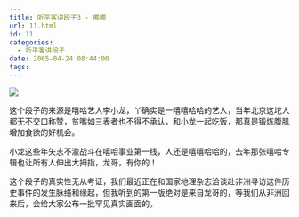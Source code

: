 ```yaml
---
title: 听平客讲段子3 - 嘟嘟
url: 11.html
id: 11
categories:
  - 听平客讲段子
date: 2005-04-24 08:44:00
tags:
---
```


![](http://web.archive.org/web/20080509181719im_/http://www.antiwave.net/05-04-24.gif)

这个段子的来源是嘻哈艺人李小龙，丫确实是一嘻嘻哈哈的艺人，当年北京这坨人都无不交口称赞，贫嘴如三表者也不得不承认，和小龙一起吃饭，那真是锻炼腹肌增加食欲的好机会。

小龙这些年矢志不渝战斗在嘻哈事业第一线，人还是嘻嘻哈哈的，去年那张嘻哈专辑也让所有人伸出大拇指，龙哥，有你的！

这个段子的真实性无从考证，我们最近正在和国家地理杂志洽谈赴非洲寻访这件历史事件的发生脉络和缘起，但我听到的第一版绝对是来自龙哥的，等我们从非洲回来后，会给大家公布一批罕见真实画面的。